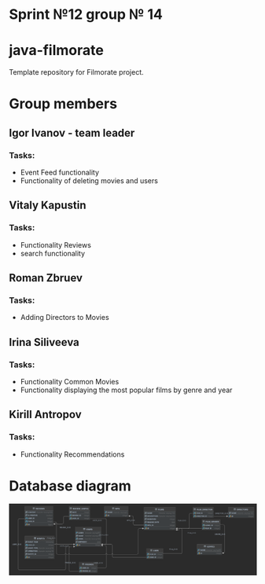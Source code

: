 # Sprint №12 group № 14
# java-filmorate
Template repository for Filmorate project.
# Group members
## Igor Ivanov - team leader
### Tasks:
* Event Feed functionality
* Functionality of deleting movies and users
## Vitaly Kapustin
### Tasks:
* Functionality Reviews
* search functionality
## Roman Zbruev
### Tasks:
* Adding Directors to Movies
## Irina Siliveeva
### Tasks:
* Functionality Common Movies
* Functionality displaying the most popular films by genre and year
## Kirill Antropov
### Tasks:
* Functionality Recommendations
# Database diagram
<img src="db/filmorate.png" alt="Database diagram">